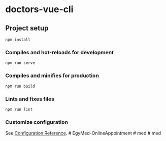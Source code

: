# doctors-vue-cli

## Project setup
```
npm install
```

### Compiles and hot-reloads for development
```
npm run serve
```

### Compiles and minifies for production
```
npm run build
```

### Lints and fixes files
```
npm run lint
```

### Customize configuration
See [Configuration Reference](https://cli.vuejs.org/config/).
#   E g y M e d - O n l i n e A p p o i n t m e n t  
 #   m e d  
 #   m e d  
 